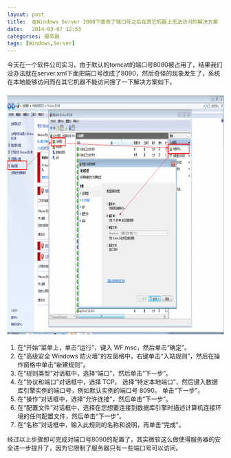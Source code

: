```yaml
---
layout: post
title:  在Windows Server 2008下面改了端口号之后在其它机器上无法访问的解决方案
date:   2014-03-07 12:53
categories: 服务器
tags: [Windows,Server]
---
```


今天在一个软件公司实习，由于默认的tomcat的端口号8080被占用了，结果我们没办法就在server.xml下面把端口号改成了8090，然后奇怪的现象发生了，系统在本地能够访问而在其它机器不能访问搜了一下解决方案如下。
<h3><a href="/assets/img/201403/port.png"><img class="alignnone size-full wp-image-714" alt="port" src="/assets/img/201403/port.png" width="1024" height="556" /></a></h3>
<ol>
	<li>在“开始”菜单上，单击“运行”，键入 WF.msc，然后单击“确定”。</li>
	<li>在“高级安全 Windows 防火墙”的左窗格中，右键单击“入站规则”，然后在操作窗格中单击“新建规则”。</li>
	<li>在“规则类型”对话框中，选择“端口”，然后单击“下一步”。</li>
	<li>在“协议和端口”对话框中，选择 TCP。 选择“特定本地端口”，然后键入数据库引擎实例的端口号，例如默认实例的端口号 8090。 单击“下一步”。</li>
	<li>在“操作”对话框中，选择“允许连接”，然后单击“下一步”。</li>
	<li>在“配置文件”对话框中，选择在您想要连接到数据库引擎时描述计算机连接环境的任何配置文件，然后单击“下一步”。</li>
	<li>在“名称”对话框中，输入此规则的名称和说明，再单击“完成”。</li>
</ol>
经过以上步骤即可完成对端口号8090的配置了，其实微软这么做使得服务器的安全进一步提升了，因为它限制了服务器只有一些端口号可以访问。